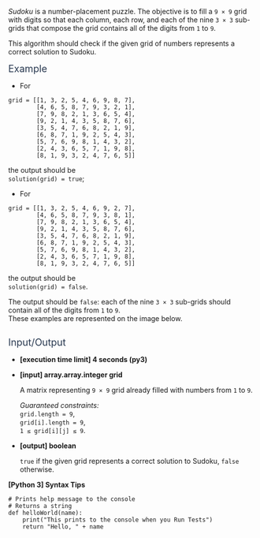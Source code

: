 <p><em>Sudoku</em> is a number-placement puzzle. The objective is to fill a <code>9 × 9</code> grid with digits so that each column, each row, and each of the nine <code>3 × 3</code> sub-grids that compose the grid contains all of the digits from <code>1</code> to <code>9</code>.</p>
<p>This algorithm should check if the given grid of numbers represents a correct solution to Sudoku.</p>
<p><span class="markdown--header" style="color:#2b3b52;font-size:1.4em">Example</span></p>
<ul>
<li>For</li>
</ul>
<pre><code>grid = [[1, 3, 2, 5, 4, 6, 9, 8, 7],
        [4, 6, 5, 8, 7, 9, 3, 2, 1],
        [7, 9, 8, 2, 1, 3, 6, 5, 4],
        [9, 2, 1, 4, 3, 5, 8, 7, 6],
        [3, 5, 4, 7, 6, 8, 2, 1, 9],
        [6, 8, 7, 1, 9, 2, 5, 4, 3],
        [5, 7, 6, 9, 8, 1, 4, 3, 2],
        [2, 4, 3, 6, 5, 7, 1, 9, 8],
        [8, 1, 9, 3, 2, 4, 7, 6, 5]]
</code></pre>
<p>the output should be<br />
<code>solution(grid) = true</code>;</p>
<ul>
<li>For</li>
</ul>
<pre><code>grid = [[1, 3, 2, 5, 4, 6, 9, 2, 7],
        [4, 6, 5, 8, 7, 9, 3, 8, 1],
        [7, 9, 8, 2, 1, 3, 6, 5, 4],
        [9, 2, 1, 4, 3, 5, 8, 7, 6],
        [3, 5, 4, 7, 6, 8, 2, 1, 9],
        [6, 8, 7, 1, 9, 2, 5, 4, 3],
        [5, 7, 6, 9, 8, 1, 4, 3, 2],
        [2, 4, 3, 6, 5, 7, 1, 9, 8],
        [8, 1, 9, 3, 2, 4, 7, 6, 5]]
</code></pre>
<p>the output should be<br />
<code>solution(grid) = false</code>.</p>
<p>The output should be <code>false</code>: each of the nine <code>3 × 3</code> sub-grids should contain all of the digits from <code>1</code> to <code>9</code>.<br />
These examples are represented on the image below.</p>
<p><img src="https://codesignal.s3.amazonaws.com/tasks/sudoku/img/example.png?_tm=1636921045107" alt /></p>
<p><span class="markdown--header" style="color:#2b3b52;font-size:1.4em">Input/Output</span></p>
<ul>
<li>
<p><strong>[execution time limit] 4 seconds (py3)</strong></p>
</li>
<li>
<p><strong>[input] array.array.integer grid</strong></p>
<p>A matrix representing <code>9 × 9</code> grid already filled with numbers from <code>1</code> to <code>9</code>.</p>
<p><em>Guaranteed constraints:</em><br />
<code>grid.length = 9</code>,<br />
<code>grid[i].length = 9</code>,<br />
<code>1 ≤ grid[i][j] ≤ 9</code>.</p>
</li>
<li>
<p><strong>[output] boolean</strong></p>
<p><code>true</code> if the given grid represents a correct solution to Sudoku, <code>false</code> otherwise.</p>
</li>
</ul>
<p><strong>[Python 3] Syntax Tips</strong></p>
<pre><code class="language-python"><span class="hljs-comment"># Prints help message to the console</span>
<span class="hljs-comment"># Returns a string</span>
<span class="hljs-keyword">def</span> <span class="hljs-title function_">helloWorld</span>(<span class="hljs-params">name</span>):
    <span class="hljs-built_in">print</span>(<span class="hljs-string">"This prints to the console when you Run Tests"</span>)
    <span class="hljs-keyword">return</span> <span class="hljs-string">"Hello, "</span> + name

</code></pre>
